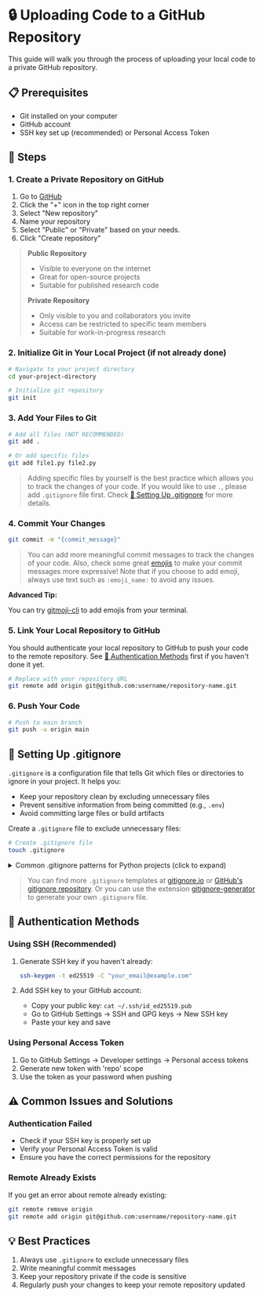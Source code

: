 # 🔒 Uploading Code to a GitHub Repository

This guide will walk you through the process of uploading your local code to a private GitHub repository.

## 📋 Prerequisites

- Git installed on your computer
- GitHub account
- SSH key set up (recommended) or Personal Access Token

## 🚀 Steps

### 1. Create a Private Repository on GitHub

1. Go to [GitHub](https://github.com)
2. Click the "+" icon in the top right corner
3. Select "New repository"
4. Name your repository
5. Select "Public" or "Private" based on your needs.
6. Click "Create repository"

> **Public Repository**
>
> - Visible to everyone on the internet
> - Great for open-source projects
> - Suitable for published research code
>
> **Private Repository**
>
> - Only visible to you and collaborators you invite
> - Access can be restricted to specific team members
> - Suitable for work-in-progress research

### 2. Initialize Git in Your Local Project (if not already done)

```bash
# Navigate to your project directory
cd your-project-directory

# Initialize git repository
git init
```

### 3. Add Your Files to Git

```bash
# Add all files (NOT RECOMMENDED)
git add .

# Or add specific files
git add file1.py file2.py
```

> Adding specific files by yourself is the best practice which allows you to track the changes of your code. If you would like to use `.`, please add `.gitignore` file first. Check [📝 Setting Up .gitignore](#-setting-up-gitignore) for more details.

### 4. Commit Your Changes

```bash
git commit -m "{commit_message}"
```

> You can add more meaningful commit messages to track the changes of your code.
> Also, check some great [emojis](https://gitmoji.dev/) to make your commit messages more expressive!
> Note that if you choose to add emoji, always use text such as `:emoji_name:` to avoid any issues.

**Advanced Tip:**

You can try [gitmoji-cli](https://github.com/carloscuesta/gitmoji-cli) to add emojis from your terminal.

### 5. Link Your Local Repository to GitHub

You should authenticate your local repository to GitHub to push your code to the remote repository. See [🔐 Authentication Methods](#-authentication-methods) first if you haven't done it yet.

```bash
# Replace with your repository URL
git remote add origin git@github.com:username/repository-name.git
```

### 6. Push Your Code

```bash
# Push to main branch
git push -u origin main
```

## 📝 Setting Up .gitignore

`.gitignore` is a configuration file that tells Git which files or directories to ignore in your project. It helps you:

- Keep your repository clean by excluding unnecessary files
- Prevent sensitive information from being committed (e.g., `.env`)
- Avoid committing large files or build artifacts

Create a `.gitignore` file to exclude unnecessary files:

```bash
# Create .gitignore file
touch .gitignore
```

<details>
<summary>Common .gitignore patterns for Python projects (click to expand)</summary>

```plaintext
# Python
__pycache__/
*.py[cod]
*$py.class
*.so
.Python
env/
build/
develop-eggs/
dist/
downloads/
eggs/
.eggs/
lib/
lib64/
parts/
sdist/
var/
*.egg-info/
.installed.cfg
*.egg

# Jupyter Notebook
.ipynb_checkpoints

# VS Code
.vscode/
*.code-workspace

# PyCharm
.idea/

# Environment
.env
.venv
venv/
ENV/

# OS
.DS_Store
Thumbs.db
```

</details>

> You can find more `.gitignore` templates at [gitignore.io](https://www.gitignore.io/) or [GitHub's gitignore repository](https://github.com/github/gitignore). Or you can use the extension [gitignore-generator](https://github.com/piotrpalarz/vscode-gitignore-generator) to generate your own `.gitignore` file.

## 🔐 Authentication Methods

### Using SSH (Recommended)

1. Generate SSH key if you haven't already:

   ```bash
   ssh-keygen -t ed25519 -C "your_email@example.com"
   ```

2. Add SSH key to your GitHub account:
   - Copy your public key: `cat ~/.ssh/id_ed25519.pub`
   - Go to GitHub Settings → SSH and GPG keys → New SSH key
   - Paste your key and save

### Using Personal Access Token

1. Go to GitHub Settings → Developer settings → Personal access tokens
2. Generate new token with 'repo' scope
3. Use the token as your password when pushing

## ⚠️ Common Issues and Solutions

### Authentication Failed

- Check if your SSH key is properly set up
- Verify your Personal Access Token is valid
- Ensure you have the correct permissions for the repository

### Remote Already Exists

If you get an error about remote already existing:

```bash
git remote remove origin
git remote add origin git@github.com:username/repository-name.git
```

## 💡 Best Practices

1. Always use `.gitignore` to exclude unnecessary files
2. Write meaningful commit messages
3. Keep your repository private if the code is sensitive
4. Regularly push your changes to keep your remote repository updated
